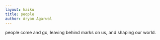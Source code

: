 ```yaml
---
layout: haiku
title: people
author: Aryan Agarwal
---
```


people come and go,
leaving behind marks on us,
and shaping our world.